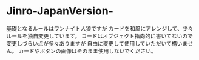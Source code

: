 # Jinro-JapanVersion-
基礎となるルールはワンナイト人狼ですが
カードを和風にアレンジして、少々ルールを独自変更しています。
コードはオブジェクト指向的に書いてないので変更しづらい点が多々ありますが
自由に変更して使用していただいて構いません。
カードやボタンの画像はそのまま使用しないでください。
